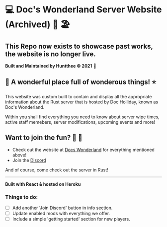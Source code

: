 # :computer: Doc's Wonderland Server Website (Archived) :palm_tree: :beach_umbrella:

## This Repo now exists to showcase past works, the website is no longer live.

**Built and Maintained by Huntthee &copy; 2021** :partying_face: 

## :rainbow: A wonderful place full of wonderous things! :star:
This website was custom built to contain and display all the appropriate information about the Rust server that is hosted by Doc Holliday, known as Doc's Wonderland.

Within you shall find everything you need to know about server wipe times, active staff memebers, server modifications, upcoming events and more!

## Want to join the fun? :bow_and_arrow: :hammer: 
- Check out the website at [Docs Wonderland](https://www.docswonderland.com) for everything mentioned above!
- Join the [Discord](https://discord.com/invite/wVAz49ruAf)

And of course, come check out the server in Rust!

*****

**Built with React & hosted on Heroku**

### Things to do:
 - [ ] Add another 'Join Discord' button in info section.
 - [ ] Update enabled mods with everything we offer.
 - [ ] Include a simple 'getting started' section for new players.